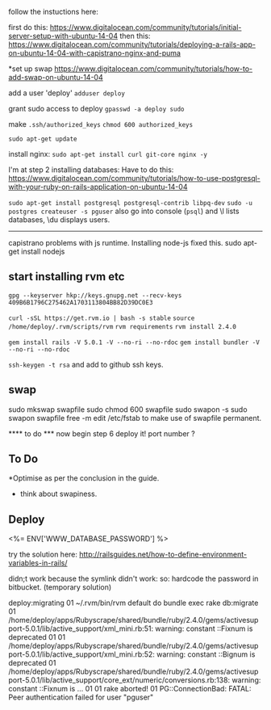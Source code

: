 follow the instuctions here:

first do this:
https://www.digitalocean.com/community/tutorials/initial-server-setup-with-ubuntu-14-04
then this:
https://www.digitalocean.com/community/tutorials/deploying-a-rails-app-on-ubuntu-14-04-with-capistrano-nginx-and-puma

*set up swap
https://www.digitalocean.com/community/tutorials/how-to-add-swap-on-ubuntu-14-04


add a user 'deploy'
`adduser deploy`

grant sudo access to deploy
`gpasswd -a deploy sudo`

make `.ssh/authorized_keys`
`chmod 600 authorized_keys`

`sudo apt-get update`

install nginx:
`sudo apt-get install curl git-core nginx -y`

I'm at step 2 installing databases:
Have to do this:
https://www.digitalocean.com/community/tutorials/how-to-use-postgresql-with-your-ruby-on-rails-application-on-ubuntu-14-04

`sudo apt-get install postgresql postgresql-contrib libpq-dev`
`sudo -u postgres createuser -s pguser`
also go into console (`psql`) and \l lists databases, \du displays users.


---------------------------
capistrano problems with js runtime.  Installing node-js fixed this.
sudo apt-get install nodejs



start installing rvm etc
------------------------
`gpg --keyserver hkp://keys.gnupg.net --recv-keys 409B6B1796C275462A1703113804BB82D39DC0E3`


`curl -sSL https://get.rvm.io | bash -s stable`
`source /home/deploy/.rvm/scripts/rvm`
`rvm requirements`
`rvm install 2.4.0`

`gem install rails -V 5.0.1 -V --no-ri --no-rdoc`
`gem install bundler -V --no-ri --no-rdoc`


`ssh-keygen -t rsa`  and add to github ssh keys.

swap
----
sudo mkswap swapfile
sudo chmod 600 swapfile
sudo swapon -s
sudo swapon swapfile
free -m
edit /etc/fstab   to make use of swapfile permanent.

**** to do *** now begin step 6 deploy it!
port number ?


To Do
-----

*Optimise as per the conclusion in the guide.
* think about swapiness.



Deploy
------

<%= ENV['WWW_DATABASE_PASSWORD'] %>

try the solution here:  http://railsguides.net/how-to-define-environment-variables-in-rails/

didn;t work because the symlink didn't work:
so:
hardcode the password in bitbucket.  (temporary solution)

deploy:migrating
      01 ~/.rvm/bin/rvm default do bundle exec rake db:migrate
      01 /home/deploy/apps/Rubyscrape/shared/bundle/ruby/2.4.0/gems/activesupport-5.0.1/lib/active_support/xml_mini.rb:51: warning: constant ::Fixnum is deprecated
      01
      01 /home/deploy/apps/Rubyscrape/shared/bundle/ruby/2.4.0/gems/activesupport-5.0.1/lib/active_support/xml_mini.rb:52: warning: constant ::Bignum is deprecated
      01 /home/deploy/apps/Rubyscrape/shared/bundle/ruby/2.4.0/gems/activesupport-5.0.1/lib/active_support/core_ext/numeric/conversions.rb:138: warning: constant ::Fixnum is …
      01
      01 rake aborted!
      01 PG::ConnectionBad: FATAL:  Peer authentication failed for user "pguser"


      



